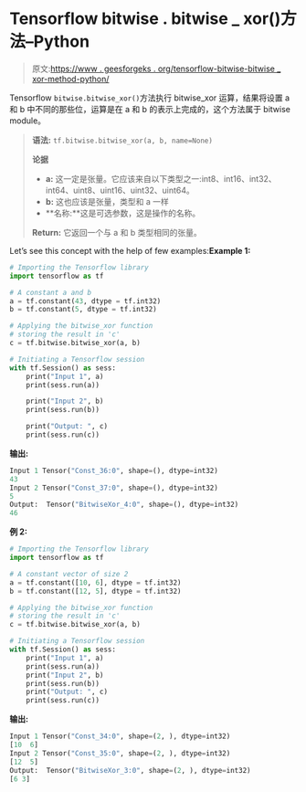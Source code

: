 # Tensorflow bitwise . bitwise _ xor()方法–Python

> 原文:[https://www . geesforgeks . org/tensorflow-bitwise-bitwise _ xor-method-python/](https://www.geeksforgeeks.org/tensorflow-bitwise-bitwise_xor-method-python/)

Tensorflow `bitwise.bitwise_xor()`方法执行 bitwise_xor 运算，结果将设置 a 和 b 中不同的那些位，运算是在 a 和 b 的表示上完成的，这个方法属于 bitwise module。

> **语法:** `tf.bitwise.bitwise_xor(a, b, name=None)`
> 
> **论据**
> 
> *   **a:** 这一定是张量。它应该来自以下类型之一:int8、int16、int32、int64、uint8、uint16、uint32、uint64。
> *   **b:** 这也应该是张量，类型和 a 一样
> *   **名称:**这是可选参数，这是操作的名称。
> 
> **Return:** 它返回一个与 a 和 b 类型相同的张量。

Let’s see this concept with the help of few examples:**Example 1:**

```py
# Importing the Tensorflow library 
import tensorflow as tf 

# A constant a and b 
a = tf.constant(43, dtype = tf.int32) 
b = tf.constant(5, dtype = tf.int32) 

# Applying the bitwise_xor function 
# storing the result in 'c' 
c = tf.bitwise.bitwise_xor(a, b) 

# Initiating a Tensorflow session 
with tf.Session() as sess:
    print("Input 1", a)
    print(sess.run(a))

    print("Input 2", b)
    print(sess.run(b))

    print("Output: ", c)
    print(sess.run(c))
```

**输出:**

```py
Input 1 Tensor("Const_36:0", shape=(), dtype=int32)
43
Input 2 Tensor("Const_37:0", shape=(), dtype=int32)
5
Output:  Tensor("BitwiseXor_4:0", shape=(), dtype=int32)
46

```

**例 2:**

```py
# Importing the Tensorflow library 
import tensorflow as tf 

# A constant vector of size 2 
a = tf.constant([10, 6], dtype = tf.int32) 
b = tf.constant([12, 5], dtype = tf.int32) 

# Applying the bitwise_xor function 
# storing the result in 'c' 
c = tf.bitwise.bitwise_xor(a, b) 

# Initiating a Tensorflow session 
with tf.Session() as sess:
    print("Input 1", a)
    print(sess.run(a))
    print("Input 2", b)
    print(sess.run(b))
    print("Output: ", c)
    print(sess.run(c))
```

**输出:**

```py
Input 1 Tensor("Const_34:0", shape=(2, ), dtype=int32)
[10  6]
Input 2 Tensor("Const_35:0", shape=(2, ), dtype=int32)
[12  5]
Output:  Tensor("BitwiseXor_3:0", shape=(2, ), dtype=int32)
[6 3]

```